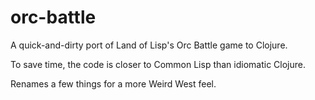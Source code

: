 # orc-battle

A quick-and-dirty port of Land of Lisp's Orc Battle game to Clojure.

To save time, the code is closer to Common Lisp than idiomatic Clojure.

Renames a few things for a more Weird West feel.
